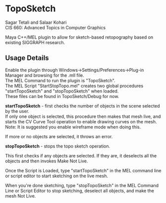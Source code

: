 # TopoSketch
Sagar Tetali and Salaar Kohari  
CIS 660: Advanced Topics in Computer Graphics

Maya C++/MEL plugin to allow for sketch-based retopography based on existing SIGGRAPH research.

## Usage Details

Enable the plugin through Windows->Settings/Preferences->Plug-in Manager and browsing for the .mll file.  
The MEL Command to run the plugin is "TopoSketch".  
The MEL Script "StartStopTopo.mel" creates two global procedures "startTopoSketch" and "stopTopoSketch" when loaded.  
These files can be found in TopoSketch/Debug for now.

**startTopoSketch** - first checks the number of objects in the scene selected by the user.  
If only one object is selected, this procedure then makes that mesh live, and starts the CV Curve Tool operation to enable drawing curves on the mesh.  
Note: It is suggested you enable wireframe mode when doing this.

If more or no objects are selected, it throws an error.

**stopTopoSketch** - stops the topo sketch operation. 

This first checks if any objects are selected. If they are, it deselects all the objects and then invokes Make Not Live. 

Once the Script is Loaded, type "startTopoSketch" in the MEL command line or script editor to start sketching on the live mesh.

When you're done sketching, type "stopTopoSketch" in the MEL Command Line or Script Editor to stop sketching, deselect all objects, and make the mesh Not Live. 
